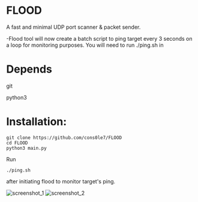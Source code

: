 # FLOOD
A fast and minimal UDP port scanner & packet sender. 

-Flood tool will now create a batch script to ping target every 3 seconds on a loop for monitoring purposes. You will need to run ./ping.sh in 

# Depends 
git 

python3

# Installation: 

``` 
git clone https://github.com/cons0le7/FLOOD 
cd FLOOD
python3 main.py 
``` 
Run 
```
./ping.sh
```
after initiating flood to monitor target's ping.

![screenshot_1](https://github.com/user-attachments/assets/b1e73da2-20fd-4d6e-9967-b162bb819a81)
![screenshot_2](https://github.com/user-attachments/assets/0fe8dfd0-880c-4e87-81d4-1fa63fe2cf24)
